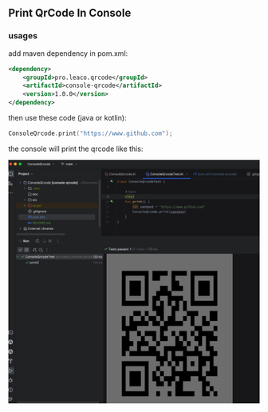 ## Print QrCode In Console

### usages

add maven dependency in pom.xml:

```xml
<dependency>
    <groupId>pro.leaco.qrcode</groupId>
    <artifactId>console-qrcode</artifactId>
    <version>1.0.0</version>
</dependency>
```

then use these code (java or kotlin):

```kotlin
ConsoleQrcode.print("https://www.github.com");
```

the console will print the qrcode like this:

![example](doc/sample.png)


